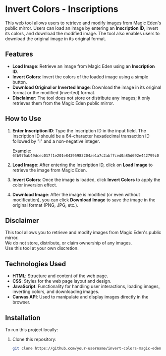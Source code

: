 # Invert Colors - Inscriptions

This web tool allows users to retrieve and modify images from Magic Eden's public mirror. Users can load an image by entering an **Inscription ID**, invert its colors, and download the modified image. The tool also enables users to download the original image in its original format.

## Features

- **Load Image**: Retrieve an image from Magic Eden using an **Inscription ID**.
- **Invert Colors**: Invert the colors of the loaded image using a simple button.
- **Download Original or Inverted Image**: Download the image in its original format or the modified (inverted) format.
- **Disclaimer**: The tool does not store or distribute any images; it only retrieves them from the Magic Eden public mirror.

## How to Use

1. **Enter Inscription ID**: Type the Inscription ID in the input field. The Inscription ID should be a 64-character hexadecimal transaction ID followed by "i" and a non-negative integer.
   
   Example:  
   `6fb976ab49dcec017f1e201e84395983204ae1a7c2abf7ced0a85d692e442799i0`
   
2. **Load Image**: After entering the Inscription ID, click on **Load Image** to retrieve the image from Magic Eden.
   
3. **Invert Colors**: Once the image is loaded, click **Invert Colors** to apply the color inversion effect.

4. **Download Image**: After the image is modified (or even without modification), you can click **Download Image** to save the image in the original format (PNG, JPG, etc.).

## Disclaimer

This tool allows you to retrieve and modify images from Magic Eden's public mirror.  
We do not store, distribute, or claim ownership of any images.  
Use this tool at your own discretion.

## Technologies Used

- **HTML**: Structure and content of the web page.
- **CSS**: Styles for the web page layout and design.
- **JavaScript**: Functionality for handling user interactions, loading images, inverting colors, and downloading images.
- **Canvas API**: Used to manipulate and display images directly in the browser.

## Installation

To run this project locally:

1. Clone this repository:

   ```bash
   git clone https://github.com/your-username/invert-colors-magic-eden.git
